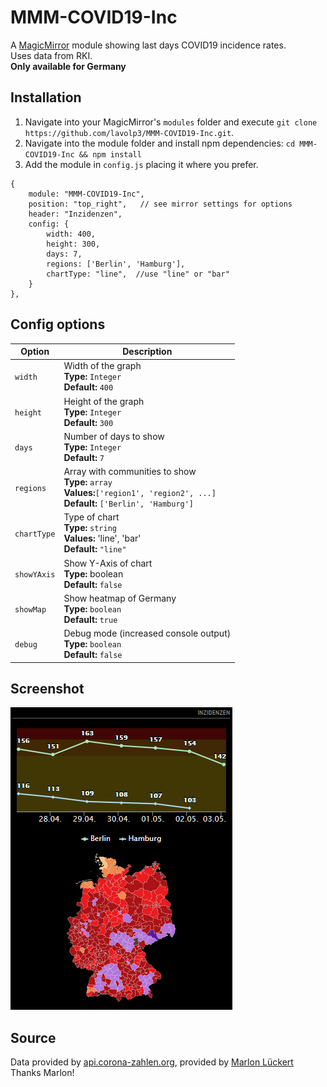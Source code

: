 # MMM-COVID19-Inc
A <a href="https://github.com/MichMich/MagicMirror">MagicMirror</a> module showing last days COVID19 incidence rates.  
Uses data from RKI.  
**Only available for Germany**

## Installation
1. Navigate into your MagicMirror's `modules` folder and execute `git clone https://github.com/lavolp3/MMM-COVID19-Inc.git`.
2. Navigate into the module folder and install npm dependencies: `cd MMM-COVID19-Inc && npm install`
3. Add the module in `config.js` placing it where you prefer.
```
{
    module: "MMM-COVID19-Inc",
    position: "top_right",   // see mirror settings for options
    header: "Inzidenzen",
    config: {
        width: 400,
        height: 300,
        days: 7,
        regions: ['Berlin', 'Hamburg'],
        chartType: "line",  //use "line" or "bar"
    }
},
```


## Config options

|Option|Description|
|---|---|
|`width`|Width of the graph<br>**Type:** `Integer`<br>**Default:** `400`|
|`height`|Height of the graph<br>**Type:** `Integer`<br>**Default:** `300`|
|`days`|Number of days to show<br>**Type:** `Integer`<br>**Default:** `7`|
|`regions`|Array with communities to show<br>**Type:** `array`<br>**Values:**`['region1', 'region2', ...]`<br>**Default:**  `['Berlin', 'Hamburg']`|
|`chartType`|Type of chart<br>**Type:** `string`<br>**Values:** 'line', 'bar'<br>**Default:**  `"line"`|
|`showYAxis`|Show Y-Axis of chart<br>**Type:** boolean<br>**Default:**  `false`|
|`showMap`|Show heatmap of Germany<br>**Type:** `boolean`<br>**Default:**  `true`|
|`debug`|Debug mode (increased console output)<br>**Type:** `boolean`<br>**Default:**  `false`|



## Screenshot
![Incidence rates Screenshot](covid19-inc-sample.png?raw=true)


## Source
Data provided by <a href="https://api.corona-zahlen.org/">api.corona-zahlen.org</a>, provided by <a href="https://marlon-lueckert.de/">Marlon Lückert</a>  
Thanks Marlon!
